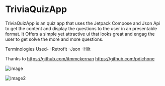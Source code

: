 # TriviaQuizApp
TriviaQuizApp is an quiz app that uses the Jetpack Compose and Json Api to get the content and display the questions to the user in an presentable format. It Offers a simple yet attractive ui that looks great and engag the user to get solve the more and more questions.

Terminologies Used-
-Retrofit
-Json
-Hilt


Thanks to 
https://github.com/itmmckernan 
https://github.com/pdichone

![image](https://github.com/vardhanyadav171415/TriviaQuizApp/assets/99421446/d18417a7-65b1-4a77-bce8-12bc16ee33db)

![image2](https://github.com/vardhanyadav171415/TriviaQuizApp/assets/99421446/8f741697-5778-4959-8003-9b5b771e051a)
